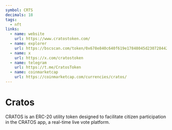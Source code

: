 ```yaml
---
symbol: CRTS
decimals: 18
tags:
  - nft
links:
  - name: website
    url: https://www.cratostoken.com/
  - name: explorer
    url: https://bscscan.com/token/0x678e840c640f619e17848045d23072844224dd37
  - name: x
    url: https://x.com/cratostoken
  - name: telegram
    url: https://t.me/CratosToken
  - name: coinmarketcap
    url: https://coinmarketcap.com/currencies/cratos/
---
```


# Cratos

CRATOS is an ERC-20 utility token designed to facilitate citizen participation in the CRATOS app, a real-time live vote platform.
